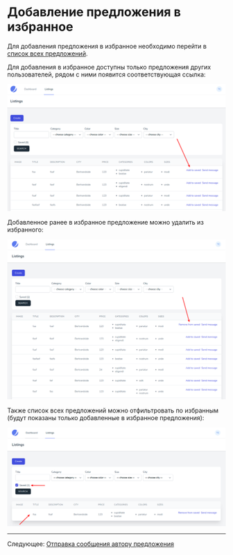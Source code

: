 # Добавление предложения в избранное

Для добавления предложения в избранное необходимо перейти в [список всех предложений](../06-listings/README.md).

Для добавления в избранное доступны только предложения других пользователей, рядом с ними появится соответствующая ссылка:

![](images/001.png)

Добавленное ранее в избранное предложение можно удалить из избранного:

![](images/002.png)

Также список всех предложений можно отфильтровать по избранным (будут показаны только добавленные в избранное предложения):

![](images/003.png)

---

Следующее: [Отправка сообщения автору предложения](../11-send-message/README.md)

